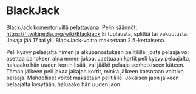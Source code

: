 # BlackJack
BlackJack komentorivillä pelattavana.
Pelin säännöt: https://fi.wikipedia.org/wiki/Blackjack
Ei tuplausta, splittiä tai vakuutusta.
Jakaja jää 17 tai yli.
BlackJack-voitto maksetaan 2.5-kertaisena.

Peli kysyy pelaajalta nimen ja alkupanostuksen pelitilille, josta pelaaja voi asettaa panoksen aina ennen jakoa.
Jaettuaan kortit peli kysyy pelaajalta, haluaako hän uuden kortin lisää, vai jääkö pelaaja senhetkiseen käteen.
Tämän jälkeen peli jakaa jakajan kortit, minkä jälkeen katsotaan voittiko pelaaja. 
Mahdolliset voitot maksetaan pelitilille.
Jokaisen jaon jälkeen pelaajalta kysytään, haluaako hän uuden jaon.
